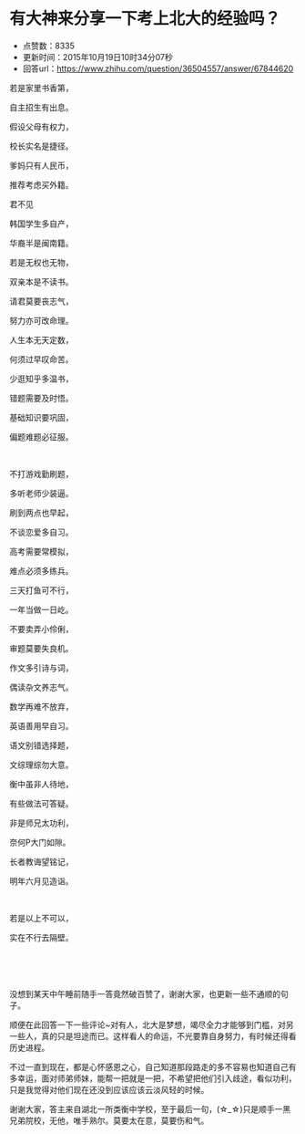 # 有大神来分享一下考上北大的经验吗？
- 点赞数：8335
- 更新时间：2015年10月19日10时34分07秒
- 回答url：https://www.zhihu.com/question/36504557/answer/67844620
<body>
 <p data-pid="RwouqoUu">若是家里书香第，</p>
 <p data-pid="Oh3oR11E">自主招生有出息。</p>
 <p data-pid="AJUyDXpv">假设父母有权力，</p>
 <p data-pid="jB2yIemb">校长实名是捷径。</p>
 <p data-pid="N4hLcwwf">爹妈只有人民币，</p>
 <p data-pid="KhTzb0FE">推荐考虑买外籍。</p>
 <p data-pid="8IpuWUS_">君不见</p>
 <p data-pid="T6urPqvQ">韩国学生多自产，</p>
 <p data-pid="JQHElW8h">华裔半是闽南籍。</p>
 <p data-pid="83Tp8HTn">若是无权也无物，</p>
 <p data-pid="hB5w52og">双亲本是不读书。</p>
 <p data-pid="oIEA3QHn">请君莫要丧志气，</p>
 <p data-pid="IpziE_7q">努力亦可改命理。</p>
 <p data-pid="HT6mlBMF">人生本无天定数，</p>
 <p data-pid="0eRUchn0">何须过早叹命苦。</p>
 <p data-pid="2Rf0GtLp">少逛知乎多温书，</p>
 <p data-pid="DT1WgVLS">错题需要及时悟。</p>
 <p data-pid="JI8igXEF">基础知识要巩固，</p>
 <p data-pid="wJyoKDD-">偏题难题必征服。</p>
 <br>
 <p data-pid="_6-1eAI9">不打游戏勤刷题，</p>
 <p data-pid="2Dq0Gw_K">多听老师少装逼。</p>
 <p data-pid="cu1U4qFj">刷到两点也早起，</p>
 <p data-pid="3LQucVLJ">不谈恋爱多自习。</p>
 <p data-pid="Qm_sxHLy">高考需要常模拟，</p>
 <p data-pid="dj3ql9Ww">难点必须多练兵。</p>
 <p data-pid="KXdosVpp">三天打鱼可不行，</p>
 <p data-pid="SYday1nD">一年当做一日屹。</p>
 <p data-pid="OYIzQazD">不要卖弄小伶俐，</p>
 <p data-pid="-VjjUpGG">审题莫要失良机。</p>
 <p data-pid="pe3dNtMq">作文多引诗与词，</p>
 <p data-pid="X2lImAbX">偶读杂文养志气。</p>
 <p data-pid="M8lceWAp">数学再难不放弃，</p>
 <p data-pid="IKYOZ8hg">英语善用早自习。</p>
 <p data-pid="QqPC48wA">语文别错选择题，</p>
 <p data-pid="FGJp7I_Y">文综理综勿大意。</p>
 <p data-pid="tD8BzcwL">衡中虽非人待地，</p>
 <p data-pid="yGboabqD">有些做法可答疑。</p>
 <p data-pid="_iat2ZMx">非是师兄太功利，</p>
 <p data-pid="mC2KY6O6">奈何P大门如隙。</p>
 <p data-pid="InZv93Jl">长者教诲望铭记，</p>
 <p data-pid="VesP327C">明年六月见造诣。</p>
 <br>
 <p data-pid="AkoiiDwW">若是以上不可以，</p>
 <p data-pid="7nqdc4cC">实在不行去隔壁。</p>
 <br>
 <br>
 <br>
 <p data-pid="3B5mPgmg">没想到某天中午睡前随手一答竟然破百赞了，谢谢大家，也更新一些不通顺的句子。</p>
 <p data-pid="PvJyI9jf">顺便在此回答一下一些评论~对有人，北大是梦想，竭尽全力才能够到门槛，对另一些人，真的只是坦途而已。这样看人的命运，不光要靠自身努力，有时候还得看历史进程。</p>
 <p data-pid="haVN3aV_">不过一直到现在，都是心怀感恩之心，自己知道那段路走的多不容易也知道自己有多幸运，面对师弟师妹，能帮一把就是一把，不希望把他们引入歧途，看似功利，只是我觉得对他们现在还没到应该应该云淡风轻的时候。</p>
 <p data-pid="gPd2SUpu">谢谢大家，答主来自湖北一所类衡中学校，至于最后一句，(☆_☆)只是顺手一黑兄弟院校，无他，唯手熟尔。莫要太在意，莫要伤和气。</p>
</body>